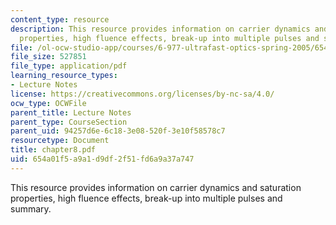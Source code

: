 ```yaml
---
content_type: resource
description: This resource provides information on carrier dynamics and saturation
  properties, high fluence effects, break-up into multiple pulses and summary.
file: /ol-ocw-studio-app/courses/6-977-ultrafast-optics-spring-2005/654a01f5a9a1d9df2f51fd6a9a37a747_chapter8.pdf
file_size: 527851
file_type: application/pdf
learning_resource_types:
- Lecture Notes
license: https://creativecommons.org/licenses/by-nc-sa/4.0/
ocw_type: OCWFile
parent_title: Lecture Notes
parent_type: CourseSection
parent_uid: 94257d6e-6c18-3e08-520f-3e10f58578c7
resourcetype: Document
title: chapter8.pdf
uid: 654a01f5-a9a1-d9df-2f51-fd6a9a37a747
---
```

This resource provides information on carrier dynamics and saturation properties, high fluence effects, break-up into multiple pulses and summary.